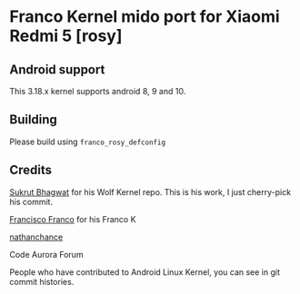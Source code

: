 # Franco Kernel mido port for Xiaomi Redmi 5 [rosy]

## Android support
This 3.18.x kernel supports android 8, 9 and 10.

## Building
Please build using `franco_rosy_defconfig`

## Credits
[Sukrut Bhagwat](https://github.com/Sukrut4778) for his Wolf Kernel repo. This is his work, I just cherry-pick his commit.


[Francisco Franco](https://github.com/franciscofranco) for his Franco K


[nathanchance](https://github.com/nathanchance)


Code Aurora Forum


People who have contributed to Android Linux Kernel, you can see in git commit histories.
